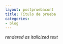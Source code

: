 ```yaml
---
layout: postpruebacont
title: Título de prueba
categories:
- blog
---
```


_rendered as italicized text_
